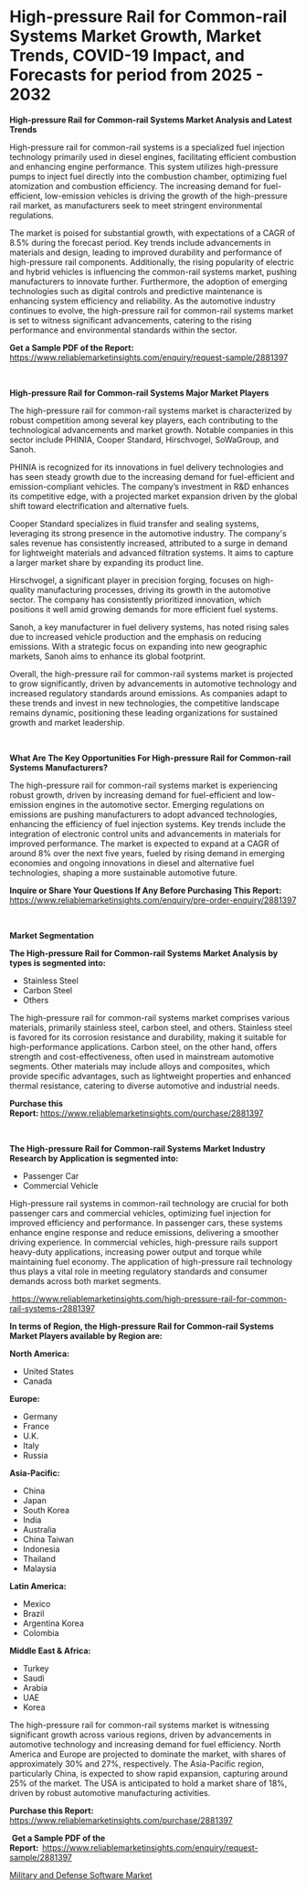 <p><h1>High-pressure Rail for Common-rail Systems Market Growth, Market Trends, COVID-19 Impact, and Forecasts for period from 2025 - 2032</h1></p><p><strong>High-pressure Rail for Common-rail Systems Market Analysis and Latest Trends</strong></p>
<p><p>High-pressure rail for common-rail systems is a specialized fuel injection technology primarily used in diesel engines, facilitating efficient combustion and enhancing engine performance. This system utilizes high-pressure pumps to inject fuel directly into the combustion chamber, optimizing fuel atomization and combustion efficiency. The increasing demand for fuel-efficient, low-emission vehicles is driving the growth of the high-pressure rail market, as manufacturers seek to meet stringent environmental regulations.</p><p>The market is poised for substantial growth, with expectations of a CAGR of 8.5% during the forecast period. Key trends include advancements in materials and design, leading to improved durability and performance of high-pressure rail components. Additionally, the rising popularity of electric and hybrid vehicles is influencing the common-rail systems market, pushing manufacturers to innovate further. Furthermore, the adoption of emerging technologies such as digital controls and predictive maintenance is enhancing system efficiency and reliability. As the automotive industry continues to evolve, the high-pressure rail for common-rail systems market is set to witness significant advancements, catering to the rising performance and environmental standards within the sector.</p></p>
<p><strong>Get a Sample PDF of the Report:&nbsp;</strong> <a href="https://www.reliablemarketinsights.com/enquiry/request-sample/2881397?utm_campaign=3320&utm_medium=2&utm_source=Github&utm_content=ia&utm_term=12032025&utm_id=high-pressure-rail-for-common-rail-systems">https://www.reliablemarketinsights.com/enquiry/request-sample/2881397</a></p>
<p>&nbsp;</p>
<p><strong>High-pressure Rail for Common-rail Systems Major Market Players</strong></p>
<p><p>The high-pressure rail for common-rail systems market is characterized by robust competition among several key players, each contributing to the technological advancements and market growth. Notable companies in this sector include PHINIA, Cooper Standard, Hirschvogel, SoWaGroup, and Sanoh.</p><p>PHINIA is recognized for its innovations in fuel delivery technologies and has seen steady growth due to the increasing demand for fuel-efficient and emission-compliant vehicles. The company’s investment in R&D enhances its competitive edge, with a projected market expansion driven by the global shift toward electrification and alternative fuels.</p><p>Cooper Standard specializes in fluid transfer and sealing systems, leveraging its strong presence in the automotive industry. The company's sales revenue has consistently increased, attributed to a surge in demand for lightweight materials and advanced filtration systems. It aims to capture a larger market share by expanding its product line.</p><p>Hirschvogel, a significant player in precision forging, focuses on high-quality manufacturing processes, driving its growth in the automotive sector. The company has consistently prioritized innovation, which positions it well amid growing demands for more efficient fuel systems.</p><p>Sanoh, a key manufacturer in fuel delivery systems, has noted rising sales due to increased vehicle production and the emphasis on reducing emissions. With a strategic focus on expanding into new geographic markets, Sanoh aims to enhance its global footprint.</p><p>Overall, the high-pressure rail for common-rail systems market is projected to grow significantly, driven by advancements in automotive technology and increased regulatory standards around emissions. As companies adapt to these trends and invest in new technologies, the competitive landscape remains dynamic, positioning these leading organizations for sustained growth and market leadership.</p></p>
<p>&nbsp;</p>
<p><strong>What Are The Key Opportunities For High-pressure Rail for Common-rail Systems Manufacturers?</strong></p>
<p><p>The high-pressure rail for common-rail systems market is experiencing robust growth, driven by increasing demand for fuel-efficient and low-emission engines in the automotive sector. Emerging regulations on emissions are pushing manufacturers to adopt advanced technologies, enhancing the efficiency of fuel injection systems. Key trends include the integration of electronic control units and advancements in materials for improved performance. The market is expected to expand at a CAGR of around 8% over the next five years, fueled by rising demand in emerging economies and ongoing innovations in diesel and alternative fuel technologies, shaping a more sustainable automotive future.</p></p>
<p><strong>Inquire or Share Your Questions If Any Before Purchasing This Report:</strong> <a href="https://www.reliablemarketinsights.com/enquiry/pre-order-enquiry/2881397?utm_campaign=3320&utm_medium=2&utm_source=Github&utm_content=ia&utm_term=12032025&utm_id=high-pressure-rail-for-common-rail-systems">https://www.reliablemarketinsights.com/enquiry/pre-order-enquiry/2881397</a></p>
<p>&nbsp;</p>
<p><strong>Market Segmentation</strong></p>
<p><strong>The High-pressure Rail for Common-rail Systems Market Analysis by types is segmented into:</strong></p>
<p><ul><li>Stainless Steel</li><li>Carbon Steel</li><li>Others</li></ul></p>
<p><p>The high-pressure rail for common-rail systems market comprises various materials, primarily stainless steel, carbon steel, and others. Stainless steel is favored for its corrosion resistance and durability, making it suitable for high-performance applications. Carbon steel, on the other hand, offers strength and cost-effectiveness, often used in mainstream automotive segments. Other materials may include alloys and composites, which provide specific advantages, such as lightweight properties and enhanced thermal resistance, catering to diverse automotive and industrial needs.</p></p>
<p><strong>Purchase this Report:&nbsp;</strong><a href="https://www.reliablemarketinsights.com/purchase/2881397?utm_campaign=3320&utm_medium=2&utm_source=Github&utm_content=ia&utm_term=12032025&utm_id=high-pressure-rail-for-common-rail-systems">https://www.reliablemarketinsights.com/purchase/2881397</a></p>
<p>&nbsp;</p>
<p><strong>The High-pressure Rail for Common-rail Systems Market Industry Research by Application is segmented into:</strong></p>
<p><ul><li>Passenger Car</li><li>Commercial Vehicle</li></ul></p>
<p><p>High-pressure rail systems in common-rail technology are crucial for both passenger cars and commercial vehicles, optimizing fuel injection for improved efficiency and performance. In passenger cars, these systems enhance engine response and reduce emissions, delivering a smoother driving experience. In commercial vehicles, high-pressure rails support heavy-duty applications, increasing power output and torque while maintaining fuel economy. The application of high-pressure rail technology thus plays a vital role in meeting regulatory standards and consumer demands across both market segments.</p></p>
<p><a href="https://www.reliablemarketinsights.com/high-pressure-rail-for-common-rail-systems-r2881397?utm_campaign=3320&utm_medium=2&utm_source=Github&utm_content=ia&utm_term=12032025&utm_id=high-pressure-rail-for-common-rail-systems">&nbsp;https://www.reliablemarketinsights.com/high-pressure-rail-for-common-rail-systems-r2881397</a></p>
<p><strong>In terms of Region, the High-pressure Rail for Common-rail Systems Market Players available by Region are:</strong></p>
<p>
    <p> <strong> North America: </strong>
        <ul>
            <li>United States</li>
            <li>Canada</li>
        </ul>
        </p> 
    <p> <strong> Europe: </strong>
        <ul>
            <li>Germany</li>
            <li>France</li>
            <li>U.K.</li>
            <li>Italy</li>
            <li>Russia</li>
        </ul>
        </p> 
    <p> <strong> Asia-Pacific: </strong>
        <ul>
            <li>China</li>
            <li>Japan</li>
            <li>South Korea</li>
            <li>India</li>
            <li>Australia</li>
            <li>China Taiwan</li>
            <li>Indonesia</li>
            <li>Thailand</li>
            <li>Malaysia</li>
        </ul>
        </p> 
    <p> <strong> Latin America: </strong>
        <ul>
            <li>Mexico</li>
            <li>Brazil</li>
            <li>Argentina Korea</li>
            <li>Colombia</li>
        </ul>
        </p> 
    <p> <strong> Middle East & Africa: </strong>
        <ul>
            <li>Turkey</li>
            <li>Saudi</li>
            <li>Arabia</li>
            <li>UAE</li>
            <li>Korea</li>
        </ul>
    </p>
    </p>
<p><p>The high-pressure rail for common-rail systems market is witnessing significant growth across various regions, driven by advancements in automotive technology and increasing demand for fuel efficiency. North America and Europe are projected to dominate the market, with shares of approximately 30% and 27%, respectively. The Asia-Pacific region, particularly China, is expected to show rapid expansion, capturing around 25% of the market. The USA is anticipated to hold a market share of 18%, driven by robust automotive manufacturing activities.</p></p>
<p><strong>Purchase this Report: </strong><a href="https://www.reliablemarketinsights.com/purchase/2881397?utm_campaign=3320&utm_medium=2&utm_source=Github&utm_content=ia&utm_term=12032025&utm_id=high-pressure-rail-for-common-rail-systems">https://www.reliablemarketinsights.com/purchase/2881397</a></p>
<p>&nbsp;<strong>Get a Sample PDF of the Report:&nbsp;&nbsp;</strong><a href="https://www.reliablemarketinsights.com/enquiry/request-sample/2881397?utm_campaign=3320&utm_medium=2&utm_source=Github&utm_content=ia&utm_term=12032025&utm_id=high-pressure-rail-for-common-rail-systems">https://www.reliablemarketinsights.com/enquiry/request-sample/2881397</a></p>
<p><strong></strong></p>
<p><p><a href="https://github.com/voetzeszuh/Market-Research-Report-List-1/blob/main/military-and-defense-software-market.md?utm_campaign=3320&utm_medium=2&utm_source=Github&utm_content=ia&utm_term=12032025&utm_id=high-pressure-rail-for-common-rail-systems">Military and Defense Software Market</a></p></p>